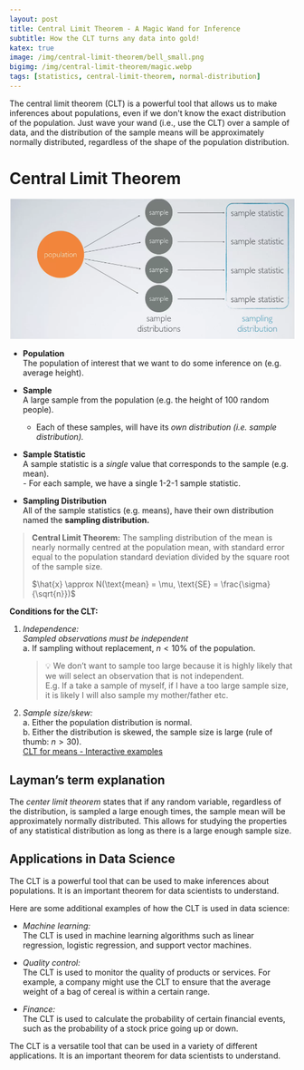 ```yaml
---
layout: post
title: Central Limit Theorem - A Magic Wand for Inference
subtitle: How the CLT turns any data into gold!
katex: true
image: /img/central-limit-theorem/bell_small.png
bigimg: /img/central-limit-theorem/magic.webp
tags: [statistics, central-limit-theorem, normal-distribution]
---
```


The central limit theorem (CLT) is a powerful tool that allows us to make inferences about populations, even if we don't know the exact distribution of the population. Just wave your wand (i.e., use the CLT) over a sample of data, and the distribution of the sample means will be approximately normally distributed, regardless of the shape of the population distribution.

# Central Limit Theorem

 ![](/img/central-limit-theorem/sampling_distribution.png)

- **Population** <br>
The population of interest that we want to do some inference on (e.g. average height).
- **Sample** <br>
A large sample from the population (e.g. the height of 100 random people). <br>
  - Each of these samples, will have its <i> own distribution (i.e. sample distribution).</i>

- **Sample Statistic** <br>
A sample statistic is a *single* value that corresponds to the sample (e.g. mean). <br>
  *-* For each sample, we have a single 1-2-1 sample statistic.

- **Sampling Distribution** <br>
All of the sample statistics (e.g. means), have their own distribution named the **sampling distribution.**

> **Central Limit Theorem:** The sampling distribution of the mean is nearly normally centred at the population mean, with standard error equal to the population standard deviation divided by the square root of the sample size.
>
>
> $\hat{x} \approx N(\text{mean} = \mu, \text{SE} = \frac{\sigma}{\sqrt{n}})$
>

**Conditions for the CLT:**

1. *Independence:* <br>
*Sampled observations must be independent* <br>
    a. If sampling without replacement, $n <10$%  of the population.

    > 💡 We don’t want to sample too large because it is highly likely that we will select an observation that is not independent. <br>
    > E.g. If a take a sample of myself, if I have a too large sample size, it is likely I will also sample my mother/father etc.

2. *Sample size/skew:* <br>
    a. Either the population distribution is normal. <br>
    b. Either the distribution is skewed, the sample size is large (rule of thumb: $n>30$). <br>
[CLT for means - Interactive examples](https://gallery.shinyapps.io/CLT_mean/)

## Layman’s term explanation

The *center limit theorem* states that if any random variable, regardless of the distribution, is sampled a large enough times, the sample mean will be approximately normally distributed. This allows for studying the properties of any statistical distribution as long as there is a large enough sample size.

## Applications in Data Science

The CLT is a powerful tool that can be used to make inferences about populations. It is an important theorem for data scientists to understand.

Here are some additional examples of how the CLT is used in data science:

- *Machine learning:* <br>
The CLT is used in machine learning algorithms such as linear regression, logistic regression, and support vector machines.

- *Quality control:* <br>
The CLT is used to monitor the quality of products or services. For example, a company might use the CLT to ensure that the average weight of a bag of cereal is within a certain range.

- *Finance:* <br>
The CLT is used to calculate the probability of certain financial events, such as the probability of a stock price going up or down.

The CLT is a versatile tool that can be used in a variety of different applications. It is an important theorem for data scientists to understand.

